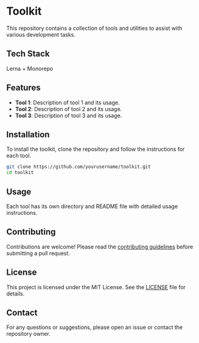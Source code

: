 # Toolkit
This repository contains a collection of tools and utilities to assist with various development tasks.

## Tech Stack
Lerna + Monorepo

## Features

- **Tool 1**: Description of tool 1 and its usage.
- **Tool 2**: Description of tool 2 and its usage.
- **Tool 3**: Description of tool 3 and its usage.

## Installation

To install the toolkit, clone the repository and follow the instructions for each tool.

```bash
git clone https://github.com/yourusername/toolkit.git
cd toolkit
```

## Usage

Each tool has its own directory and README file with detailed usage instructions.

## Contributing

Contributions are welcome! Please read the [contributing guidelines](CONTRIBUTING.md) before submitting a pull request.

## License

This project is licensed under the MIT License. See the [LICENSE](LICENSE) file for details.

## Contact

For any questions or suggestions, please open an issue or contact the repository owner.
